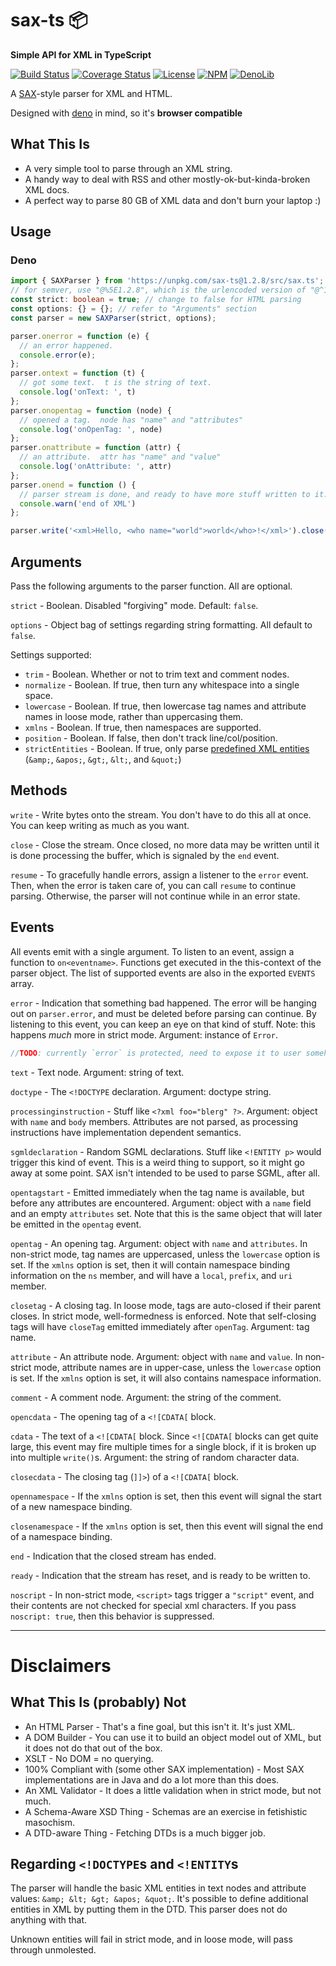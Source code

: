 # sax-ts 📦

**Simple API for XML in TypeScript**

[![Build Status](https://travis-ci.org/Maxim-Mazurok/sax-ts.svg?branch=master)](https://travis-ci.org/Maxim-Mazurok/sax-ts)
[![Coverage Status](https://coveralls.io/repos/github/Maxim-Mazurok/sax-ts/badge.svg?branch=master)](https://coveralls.io/github/Maxim-Mazurok/sax-ts?branch=master)
[![License](https://img.shields.io/badge/license-ISC-brightgreen.svg)](https://github.com/Maxim-Mazurok/sax-ts/blob/master/LICENSE.md)
[![NPM](https://img.shields.io/npm/v/sax-ts.svg)](https://www.npmjs.com/package/sax-ts)
[![DenoLib](https://img.shields.io/badge/dynamic/json.svg?label=DenoLib&query=$.name&url=https://raw.githubusercontent.com/Maxim-Mazurok/sax-ts/master/denolib.json)](#)

A [SAX](https://en.wikipedia.org/wiki/Simple_API_for_XML)-style parser for XML
and HTML.

Designed with [deno](https://deno.land/) in mind, so it's **browser compatible**

## What This Is

- A very simple tool to parse through an XML string.
- A handy way to deal with RSS and other mostly-ok-but-kinda-broken XML
  docs.
- A perfect way to parse 80 GB of XML data and don't burn your laptop :)

## Usage

### Deno
```typescript
import { SAXParser } from 'https://unpkg.com/sax-ts@1.2.8/src/sax.ts';
// for semver, use "@%5E1.2.8", which is the urlencoded version of "@^1.2.8"
const strict: boolean = true; // change to false for HTML parsing
const options: {} = {}; // refer to "Arguments" section
const parser = new SAXParser(strict, options);

parser.onerror = function (e) {
  // an error happened.
  console.error(e);
};
parser.ontext = function (t) {
  // got some text.  t is the string of text.
  console.log('onText: ', t)
};
parser.onopentag = function (node) {
  // opened a tag.  node has "name" and "attributes"
  console.log('onOpenTag: ', node)
};
parser.onattribute = function (attr) {
  // an attribute.  attr has "name" and "value"
  console.log('onAttribute: ', attr)
};
parser.onend = function () {
  // parser stream is done, and ready to have more stuff written to it.
  console.warn('end of XML')
};

parser.write('<xml>Hello, <who name="world">world</who>!</xml>').close();
```


## Arguments

Pass the following arguments to the parser function. All are optional.

`strict` - Boolean. Disabled "forgiving" mode. Default: `false`.

`options` - Object bag of settings regarding string formatting. All default to 
`false`.

Settings supported:

- `trim` - Boolean. Whether or not to trim text and comment nodes.
- `normalize` - Boolean. If true, then turn any whitespace into a single
  space.
- `lowercase` - Boolean. If true, then lowercase tag names and attribute names
  in loose mode, rather than uppercasing them.
- `xmlns` - Boolean. If true, then namespaces are supported.
- `position` - Boolean. If false, then don't track line/col/position.
- `strictEntities` - Boolean. If true, only parse [predefined XML
  entities](http://www.w3.org/TR/REC-xml/#sec-predefined-ent)
  (`&amp;`, `&apos;`, `&gt;`, `&lt;`, and `&quot;`)

## Methods

`write` - Write bytes onto the stream. You don't have to do this all at
once. You can keep writing as much as you want.

`close` - Close the stream. Once closed, no more data may be written until
it is done processing the buffer, which is signaled by the `end` event.

`resume` - To gracefully handle errors, assign a listener to the `error`
event. Then, when the error is taken care of, you can call `resume` to
continue parsing. Otherwise, the parser will not continue while in an error
state.

## Events

All events emit with a single argument. To listen to an event, assign a
function to `on<eventname>`. Functions get executed in the this-context of
the parser object. The list of supported events are also in the exported
`EVENTS` array.

`error` - Indication that something bad happened. The error will be hanging
out on `parser.error`, and must be deleted before parsing can continue. By
listening to this event, you can keep an eye on that kind of stuff. Note:
this happens *much* more in strict mode. Argument: instance of `Error`.
```javascript
//TODO: currently `error` is protected, need to expose it to user somehow.
```

`text` - Text node. Argument: string of text.

`doctype` - The `<!DOCTYPE` declaration. Argument: doctype string.

`processinginstruction` - Stuff like `<?xml foo="blerg" ?>`. Argument:
object with `name` and `body` members. Attributes are not parsed, as
processing instructions have implementation dependent semantics.

`sgmldeclaration` - Random SGML declarations. Stuff like `<!ENTITY p>`
would trigger this kind of event. This is a weird thing to support, so it
might go away at some point. SAX isn't intended to be used to parse SGML,
after all.

`opentagstart` - Emitted immediately when the tag name is available,
but before any attributes are encountered.  Argument: object with a
`name` field and an empty `attributes` set.  Note that this is the
same object that will later be emitted in the `opentag` event.

`opentag` - An opening tag. Argument: object with `name` and `attributes`.
In non-strict mode, tag names are uppercased, unless the `lowercase`
option is set.  If the `xmlns` option is set, then it will contain
namespace binding information on the `ns` member, and will have a
`local`, `prefix`, and `uri` member.

`closetag` - A closing tag. In loose mode, tags are auto-closed if their
parent closes. In strict mode, well-formedness is enforced. Note that
self-closing tags will have `closeTag` emitted immediately after `openTag`.
Argument: tag name.

`attribute` - An attribute node.  Argument: object with `name` and `value`.
In non-strict mode, attribute names are in upper-case, unless the `lowercase`
option is set.  If the `xmlns` option is set, it will also contains namespace
information.

`comment` - A comment node.  Argument: the string of the comment.

`opencdata` - The opening tag of a `<![CDATA[` block.

`cdata` - The text of a `<![CDATA[` block. Since `<![CDATA[` blocks can get
quite large, this event may fire multiple times for a single block, if it
is broken up into multiple `write()`s. Argument: the string of random
character data.

`closecdata` - The closing tag (`]]>`) of a `<![CDATA[` block.

`opennamespace` - If the `xmlns` option is set, then this event will
signal the start of a new namespace binding.

`closenamespace` - If the `xmlns` option is set, then this event will
signal the end of a namespace binding.

`end` - Indication that the closed stream has ended.

`ready` - Indication that the stream has reset, and is ready to be written
to.

`noscript` - In non-strict mode, `<script>` tags trigger a `"script"`
event, and their contents are not checked for special xml characters.
If you pass `noscript: true`, then this behavior is suppressed.

---

# Disclaimers

## What This Is (probably) Not

- An HTML Parser - That's a fine goal, but this isn't it. It's just XML.
- A DOM Builder - You can use it to build an object model out of XML, but it 
does not do that out of the box.
- XSLT - No DOM = no querying.
- 100% Compliant with (some other SAX implementation) - Most SAX
  implementations are in Java and do a lot more than this does.
- An XML Validator - It does a little validation when in strict mode, but
  not much.
- A Schema-Aware XSD Thing - Schemas are an exercise in fetishistic
  masochism.
- A DTD-aware Thing - Fetching DTDs is a much bigger job.

## Regarding `<!DOCTYPE`s and `<!ENTITY`s

The parser will handle the basic XML entities in text nodes and attribute
values: `&amp; &lt; &gt; &apos; &quot;`. It's possible to define additional
entities in XML by putting them in the DTD. This parser does not do anything
with that.

Unknown entities will fail in strict mode, and in loose mode, will pass
through unmolested.
